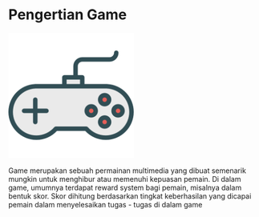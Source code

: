 # Pengertian Game

<img src="pengertian-game.png" height="250">

Game merupakan sebuah permainan multimedia yang dibuat semenarik mungkin untuk menghibur atau memenuhi kepuasan pemain. Di dalam game, umumnya terdapat reward system bagi pemain, misalnya dalam bentuk skor. Skor dihitung berdasarkan tingkat keberhasilan yang dicapai pemain dalam menyelesaikan tugas - tugas di dalam game
